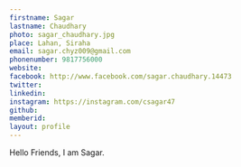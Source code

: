 ```yaml
---
firstname: Sagar 
lastname: Chaudhary 
photo: sagar_chaudhary.jpg 
place: Lahan, Siraha 
email: sagar.chyz009@gmail.com 
phonenumber: 9817756000 
website: 
facebook: http://www.facebook.com/sagar.chaudhary.14473 
twitter: 
linkedin: 
instagram: https://instagram.com/csagar47 
github: 
memberid:
layout: profile
---
```


Hello Friends, I am Sagar.